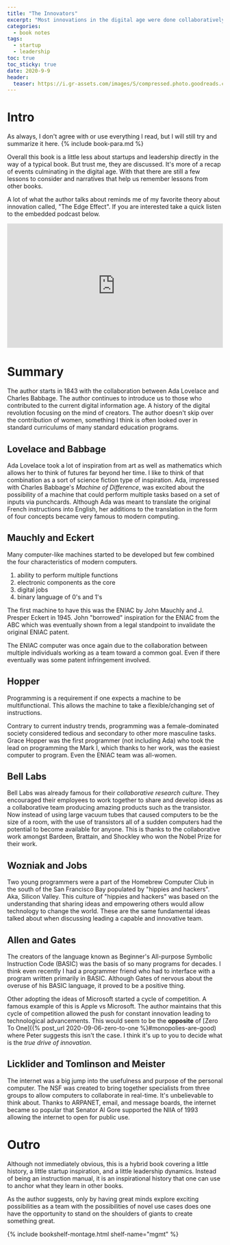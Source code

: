```yaml
---
title: "The Innovators" 
excerpt: "Most innovations in the digital age were done collaboratively. This is the story of why their ability to work as a team made them so creative and successful"
categories:
  - book notes
tags:
  - startup
  - leadership
toc: true
toc_sticky: true
date: 2020-9-9
header:
  teaser: https://i.gr-assets.com/images/S/compressed.photo.goodreads.com/books/1410191571l/21856367.jpg
---
```

# Intro
As always, I don't agree with or use everything I read, but I will still try and summarize it here. {% include book-para.md %}

Overall this book is a little less about startups and leadership directly in the way of a typical book. But trust me, they are discussed. It's more of a recap of events culminating in the digital age. With that there are still a few lessons to consider and narratives that help us remember lessons from other books.

A lot of what the author talks about reminds me of my favorite theory about innovation called, "The Edge Effect". If you are interested take a quick listen to the embedded podcast below.

<iframe src="https://www.npr.org/player/embed/625426015/627733953" width="100%" height="290" frameborder="0" scrolling="no" title="NPR embedded audio player"></iframe>

# Summary
The author starts in 1843 with the collaboration between Ada Lovelace and Charles Babbage. The author continues to introduce us to those who contributed to the current digital information age. A history of the digital revolution focusing on the mind of creators. The author doesn't skip over the contribution of women, something I think is often looked over in standard curriculums of many standard education programs.

## Lovelace and Babbage
Ada Lovelace took a lot of inspiration from art as well as mathematics which allows her to think of futures far beyond her time. I like to think of that combination as a sort of science fiction type of inspiration. Ada, impressed with Charles Babbage's *Machine of Difference*, was excited about the possibility of a machine that could perform multiple tasks based on a set of inputs via punchcards. Although Ada was meant to translate the original French instructions into English, her additions to the translation in the form of four concepts became very famous to modern computing.

## Mauchly and Eckert
Many computer-like machines started to be developed but few combined the four characteristics of modern computers.
1. ability to perform multiple functions
2. electronic components as the core
3. digital jobs
4. binary language of 0's and 1's

The first machine to have this was the ENIAC by John Mauchly and J. Presper Eckert in 1945. John "borrowed" inspiration for the ENIAC from the ABC which was eventually shown from a legal standpoint to invalidate the original ENIAC patent.

The ENIAC computer was once again due to the collaboration between multiple individuals working as a team toward a common goal. Even if there eventually was some patent infringement involved.

## Hopper
Programming is a requirement if one expects a machine to be multifunctional. This allows the machine to take a flexible/changing set of instructions.

Contrary to current industry trends, programming was a female-dominated society considered tedious and secondary to other more masculine tasks. Grace Hopper was the first programmer (not including Ada) who took the lead on programming the Mark I, which thanks to her work, was the easiest computer to program. Even the ENIAC team was all-women.

## Bell Labs
Bell Labs was already famous for their *collaborative research culture*. They encouraged their employees to work together to share and develop ideas as a collaborative team producing amazing products such as the transistor. Now instead of using large vacuum tubes that caused computers to be the size of a room, with the use of transistors all of a sudden computers had the potential to become available for anyone. This is thanks to the collaborative work amongst Bardeen, Brattain, and Shockley who won the Nobel Prize for their work.

## Wozniak and Jobs
Two young programmers were a part of the Homebrew Computer Club in the south of the San Francisco Bay populated by "hippies and hackers". Aka, Silicon Valley. This culture of "hippies and hackers" was based on the understanding that sharing ideas and empowering others would allow technology to change the world. These are the same fundamental ideas talked about when discussing leading a capable and innovative team.

## Allen and Gates
The creators of the language known as Beginner's All-purpose Symbolic Instruction Code (BASIC) was the basis of so many programs for decades. I think even recently I had a programmer friend who had to interface with a program written primarily in BASIC. Although Gates of nervous about the overuse of his BASIC language, it proved to be a positive thing.

Other adopting the ideas of Microsoft started a cycle of competition. A famous example of this is Apple vs Microsoft. The author maintains that this cycle of competition allowed the push for constant innovation leading to technological advancements. This would seem to be the **opposite** of [Zero To One]({% post_url 2020-09-06-zero-to-one %}#monopolies-are-good) where Peter suggests this isn't the case. I think it's up to you to decide what is the *true drive of innovation*.

## Licklider and Tomlinson and Meister
The internet was a big jump into the usefulness and purpose of the personal computer. The NSF was created to bring together specialists from three groups to allow computers to collaborate in real-time. It's unbelievable to think about. Thanks to ARPANET, email, and message boards, the internet became so popular that Senator Al Gore supported the NIIA of 1993 allowing the internet to open for public use.

# Outro
Although not immediately obvious, this is a hybrid book covering a little history, a little startup inspiration, and a little leadership dynamics. Instead of being an instruction manual, it is an inspirational history that one can use to anchor what they learn in other books.

As the author suggests, only by having great minds explore exciting possibilities as a team with the possibilities of novel use cases does one have the opportunity to stand on the shoulders of giants to create something great.

{% include bookshelf-montage.html shelf-name="mgmt" %}